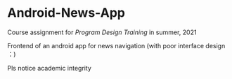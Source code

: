 # Android-News-App

Course assignment for *Program Design Training* in summer, 2021

Frontend of an android app for news navigation (with poor interface design ：)

Pls notice academic integrity
